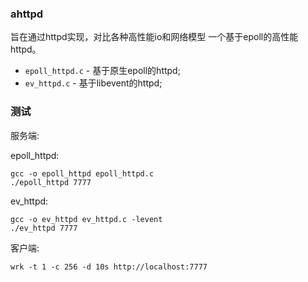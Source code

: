 ### ahttpd

旨在通过httpd实现，对比各种高性能io和网络模型
一个基于epoll的高性能httpd。

* `epoll_httpd.c` - 基于原生epoll的httpd;
* `ev_httpd.c` - 基于libevent的httpd;

### 测试

服务端:

epoll_httpd:

```
gcc -o epoll_httpd epoll_httpd.c
./epoll_httpd 7777
```

ev_httpd:
```
gcc -o ev_httpd ev_httpd.c -levent
./ev_httpd 7777
```

客户端:

```
wrk -t 1 -c 256 -d 10s http://localhost:7777
```
